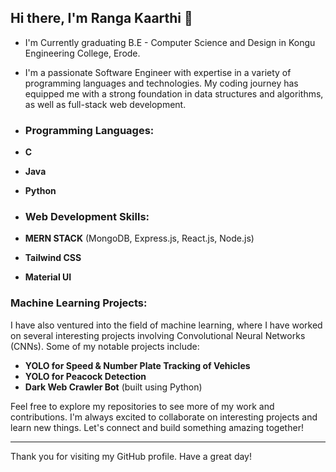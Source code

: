 ## Hi there, I'm Ranga Kaarthi 👋

<!--
**Kaarthi2004/Kaarthi2004** is a ✨ _special_ ✨ repository because its `README.md` (this file) appears on your GitHub profile.

Here are some ideas to get you started:

- 🔭 I’m currently working on ...
- 🌱 I’m currently learning ...
- 👯 I’m looking to collaborate on ...
- 🤔 I’m looking for help with ...
- 💬 Ask me about ...
- 📫 How to reach me: ...
- 😄 Pronouns: ...
- ⚡ Fun fact: ...
-->
- I'm Currently graduating B.E - Computer Science and Design in Kongu Engineering College, Erode.
- I'm a passionate Software Engineer with expertise in a variety of programming languages and technologies. My coding journey has equipped me with a strong foundation in data structures and algorithms, as well as full-stack web development.

- ### Programming Languages:
- **C**
- **Java**
- **Python**

- ### Web Development Skills:
- **MERN STACK** (MongoDB, Express.js, React.js, Node.js)
- **Tailwind CSS**
- **Material UI**

### Machine Learning Projects:
I have also ventured into the field of machine learning, where I have worked on several interesting projects involving Convolutional Neural Networks (CNNs). Some of my notable projects include:
- **YOLO for Speed & Number Plate Tracking of Vehicles**
- **YOLO for Peacock Detection**
- **Dark Web Crawler Bot** (built using Python)



Feel free to explore my repositories to see more of my work and contributions. I'm always excited to collaborate on interesting projects and learn new things. Let's connect and build something amazing together!

---

Thank you for visiting my GitHub profile. Have a great day!
